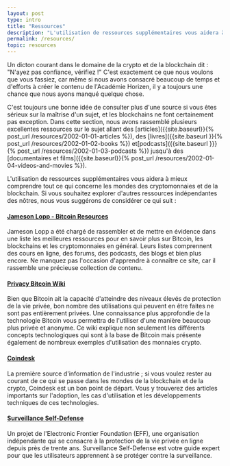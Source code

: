 ```yaml
---
layout: post
type: intro
title: "Ressources"
description: "L'utilisation de ressources supplémentaires vous aidera à mieux comprendre les problèmes de la blockchain et de la cryptomonnaie."
permalink: /resources/
topic: resources
---
```


Un dicton courant dans le domaine de la crypto et de la blockchain dit : "N'ayez pas confiance, vérifiez !" C'est exactement ce que nous voulons que vous fassiez, car même si nous avons consacré beaucoup de temps et d'efforts à créer le contenu de l'Académie Horizen, il y a toujours une chance que nous ayons manqué quelque chose.

C'est toujours une bonne idée de consulter plus d'une source si vous êtes sérieux sur la maîtrise d'un sujet, et les blockchains ne font certainement pas exception. Dans cette section, nous avons rassemblé plusieurs excellentes ressources sur le sujet allant des [articles]({{site.baseurl}}{% post_url /resources/2002-01-01-articles %}), des [livres]({{site.baseurl }}{% post_url /resources/2002-01-02-books %}) et[podcasts]({{site.baseurl }}}{% post_url /resources/2002-01-03-podcasts %}) jusqu'à des [documentaires et films]({{site.baseurl}}{% post_url /resources/2002-01-04-videos-and-movies %}).  

L'utilisation de ressources supplémentaires vous aidera à mieux comprendre tout ce qui concerne les mondes des cryptomonnaies et de la blockchain. Si vous souhaitez explorer d'autres ressources indépendantes des nôtres, nous vous suggérons de considérer ce qui suit :


<h4><a href="https://lopp.net/bitcoin.html" target="_blank">Jameson Lopp - Bitcoin Resources</a></h4>

Jameson Lopp a été chargé de rassembler et de mettre en évidence dans une liste les meilleures ressources pour en savoir plus sur Bitcoin, les blockchains et les cryptomonnaies en général. Leurs listes comprennent des cours en ligne, des forums, des podcasts, des blogs et bien plus encore. Ne manquez pas l'occasion d'apprendre à connaître ce site, car il rassemble une précieuse collection de contenu.

<h4><a href="https://en.bitcoin.it/wiki/Privacy" target="_blank">Privacy Bitcoin Wiki</a></h4>

Bien que Bitcoin ait la capacité d'atteindre des niveaux élevés de protection de la vie privée, bon nombre des utilisations qui peuvent en être faites ne sont pas entièrement privées. Une connaissance plus approfondie de la technologie Bitcoin vous permettra de l'utiliser d'une manière beaucoup plus privée et anonyme. Ce wiki explique non seulement les différents concepts technologiques qui sont à la base de Bitcoin mais présente également de nombreux exemples d'utilisation des monnaies crypto.

<h4><a href="https://www.coindesk.com/" target="_blank">Coindesk</a></h4>

La première source d'information de l'industrie ; si vous voulez rester au courant de ce qui se passe dans les mondes de la blockchain et de la crypto, Coindesk est un bon point de départ. Vous y trouverez des articles importants sur l'adoption, les cas d'utilisation et les développements techniques de ces technologies.

<h4><a href="https://ssd.eff.org/en" target="_blank">Surveillance Self-Defense</a></h4>

Un projet de l'Electronic Frontier Foundation (EFF), une organisation indépendante qui se consacre à la protection de la vie privée en ligne depuis près de trente ans. Surveillance Self-Defense est votre guide expert pour que les utilisateurs apprennent à se protéger contre la surveillance.
